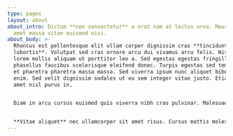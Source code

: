 ```yaml
---
type: pages
layout: about
about_intro: Dictum **non consectetur** a erat nam at lectus urna. Mauris sit
  amet massa vitae euismod nisi.
about_body: >-
  Rhoncus est pellentesque elit ullam corper dignissim cras **tincidunt
  lobortis**. Volutpat sed cras ornare arcu dui vivamus arcu felis. Nisi porta
  lorem mollis aliquam ut porttitor leo a. Sed egestas egestas fringilla
  phasellus faucibus scelerisque eleifend donec. Turpis egestas sed tempus urna
  et pharetra pharetra massa massa. Sed viverra ipsum nunc aliquet bibendum
  enim. Sed velit dignissim sodales ut eu sem integer vitae justo. Etiam sit
  amet nisl purus in. 


  Diam in arcu cursus euismod quis viverra nibh cras pulvinar. Malesuada pellentesque elit eget gravida cum sociis natoque. Malesuada proin libero nunc consequat interdum varius sit amet. Nunc faucibus a pellentesque sit amet porttitor eget dolor. **Tempus quam pellentesque** nec nam aliquam sem et tortor. Risus pretium quam vulputate dignissim suspendisse in est ante in. Nunc faucibus a pellentesque sit amet.


  **Vitae aliquet** nec ullamcorper sit amet risus. Cursus mattis molestie a iaculis at erat pellentesque adipiscing commodo. Porta non pulvinar neque laoreet suspendisse interdum consectetur libero. Vestibulum morbi blandit cursus risus at ultrices. At augue eget arcu dictum.
---
```

